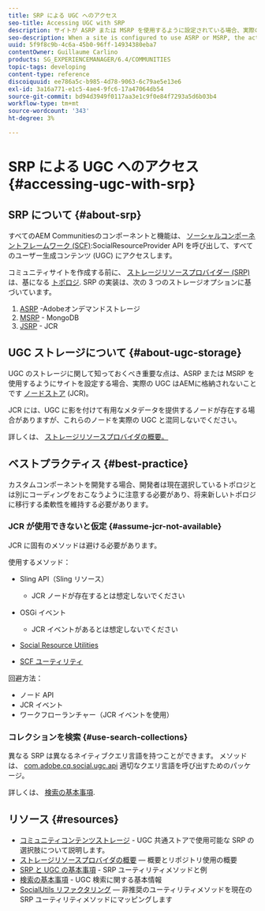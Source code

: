 ```yaml
---
title: SRP による UGC へのアクセス
seo-title: Accessing UGC with SRP
description: サイトが ASRP または MSRP を使用するように設定されている場合、実際の UGC はAEMノードストア (JCR) に格納されません
seo-description: When a site is configured to use ASRP or MSRP, the actual UGC is not be stored in AEM's node store (JCR)
uuid: 5f9f8c9b-4c6a-45b0-96ff-14934380eba7
contentOwner: Guillaume Carlino
products: SG_EXPERIENCEMANAGER/6.4/COMMUNITIES
topic-tags: developing
content-type: reference
discoiquuid: ee786a5c-b985-4d78-9063-6c79ae5e13e6
exl-id: 3a16a771-e1c5-4ae4-9fc6-17a47064db54
source-git-commit: bd94d3949f0117aa3e1c9f0e84f7293a5d6b03b4
workflow-type: tm+mt
source-wordcount: '343'
ht-degree: 3%

---
```


# SRP による UGC へのアクセス {#accessing-ugc-with-srp}

## SRP について {#about-srp}

すべてのAEM Communitiesのコンポーネントと機能は、 [ソーシャルコンポーネントフレームワーク (SCF)](scf.md):SocialResourceProvider API を呼び出して、すべてのユーザー生成コンテンツ (UGC) にアクセスします。

コミュニティサイトを作成する前に、 [ストレージリソースプロバイダー (SRP)](working-with-srp.md) は、基になる [トポロジ](topologies.md). SRP の実装は、次の 3 つのストレージオプションに基づいています。

1. [ASRP](asrp.md) -Adobeオンデマンドストレージ
2. [MSRP](msrp.md) - MongoDB
3. [JSRP](jsrp.md) - JCR

## UGC ストレージについて {#about-ugc-storage}

UGC のストレージに関して知っておくべき重要な点は、ASRP または MSRP を使用するようにサイトを設定する場合、実際の UGC はAEMに格納されないことです [ノードストア](../../help/sites-deploying/data-store-config.md) (JCR)。

JCR には、UGC に影を付けて有用なメタデータを提供するノードが存在する場合がありますが、これらのノードを実際の UGC と混同しないでください。

詳しくは、 [ストレージリソースプロバイダの概要。](srp.md)

## ベストプラクティス {#best-practice}

カスタムコンポーネントを開発する場合、開発者は現在選択しているトポロジとは別にコーディングをおこなうように注意する必要があり、将来新しいトポロジに移行する柔軟性を維持する必要があります。

### JCR が使用できないと仮定 {#assume-jcr-not-available}

JCR に固有のメソッドは避ける必要があります。

使用するメソッド：

* Sling API（Sling リソース）
   * JCR ノードが存在するとは想定しないでください

* OSGi イベント
   * JCR イベントがあるとは想定しないでください

* [Social Resource Utilities](socialutils.md#socialresourceutilities-package)
* [SCF ユーティリティ](socialutils.md#scfutilities-package)

回避方法：

* ノード API
* JCR イベント
* ワークフローランチャー（JCR イベントを使用）

### コレクションを検索 {#use-search-collections}

異なる SRP は異なるネイティブクエリ言語を持つことができます。 メソッドは、 [com.adobe.cq.social.ugc.api](https://helpx.adobe.com/experience-manager/6-4/sites/developing/using/reference-materials/javadoc/com/adobe/cq/social/ugc/api/package-summary.html) 適切なクエリ言語を呼び出すためのパッケージ。

詳しくは、 [検索の基本事項](search-implementation.md).

## リソース {#resources}

* [コミュニティコンテンツストレージ](working-with-srp.md) - UGC 共通ストアで使用可能な SRP の選択肢について説明します。
* [ストレージリソースプロバイダの概要](srp.md)  — 概要とリポジトリ使用の概要
* [SRP と UGC の基本事項](srp-and-ugc.md) - SRP ユーティリティメソッドと例
* [検索の基本事項](search-implementation.md) - UGC 検索に関する基本情報
* [SocialUtils リファクタリング](socialutils.md)  — 非推奨のユーティリティメソッドを現在の SRP ユーティリティメソッドにマッピングします
